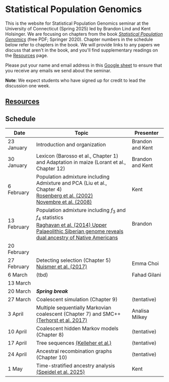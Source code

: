 # Statistical Population Genomics

This is the website for Statistical Population Genomics seminar at the University of Connecticut (Spring 2025) led by Brandon Lind and Kent Holsinger. We are focusing on chapters from the book [*Statistical Population Genomics*](https://link.springer.com/book/10.1007/978-1-0716-0199-0) (free PDF; Springer 2020). Chapter numbers in the schedule below refer to chapters in the book. We will provide links to any papers we discuss that aren't in the book, and you'll find supplementary readings on the [Resources](resources.html) page. 

Please put your name and email address in this [Google sheet](https://docs.google.com/spreadsheets/d/1IUaW7QrRRxHV2oVKUZkdX5fSM4Q6vL_kGrVVRLH1Clo/edit?usp=sharing) to ensure that you receive any emails we send about the seminar.

**Note**: We expect students who have signed up for credit to lead the discussion one week.

## [Resources](resources.html)

## Schedule

|Date|Topic|Presenter|
|----|-----|---------|
|23 January|Introduction and organization| Brandon and Kent|
|30 January|Lexicon (Barosso et al., Chapter 1) and Adaptation in maize (Lorant et al., Chapter 12)| Brandon and Kent|
|6 February|Population admixture including Admixture and PCA (Liu et al., Chapter 4)<br />[Rosenberg et al. (2002)](https://dx.doi.org/10.1126/science.1078311)<br />[Novembre et al. (2008)](https://doi.org/10.1038/nature07331) |Kent|
|13 February|Population admixture including $`f_3`$ and $`f_4`$ statistics <br >[Raghavan et al. (2014) Upper Palaeolithic Siberian genome reveals dual ancestry of Native Americans](https://www.nature.com/articles/nature12736)|Brandon|
|20 February||
|27 February|Detecting selection (Chapter 5)<br />[Nuismer et al. (2017)](https://dx.doi.org/10.1002/ece3.3107)|Emma Choi|
|6 March|(tbd)|Fahad Gilani|
|13 March||
|20 March|***Spring break***|
|27 March|Coalescent simulation (Chapter 9)|(tentative)|
|3 April|Multiple sequentially Markovian coalescent (Chapter 7) and SMC++ [(Terhorst et al. 2017)](https://doi.org/10.1038/ng.3748)|Analisa Milkey|
|10 April|Coalescent hidden Markov models (Chapter 8)| (tentative)|
|17 April|Tree sequences [(Kelleher et al.)](https://journals.plos.org/ploscompbiol/article?id=10.1371/journal.pcbi.1006581)| (tentative)|
|24 April|Ancestral recombination graphs (Chapter 10)| (tentative)|
|1 May|Time-stratified ancestry analysis [(Speidel et al. 2025)](https://doi.org/10.1038/s41586-024-08275-2)|Kent|

